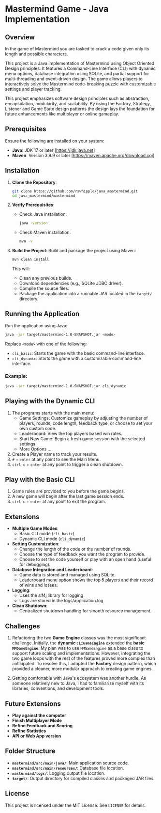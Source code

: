 # Mastermind Game - Java Implementation

## Overview

In the game of Mastermind you are tasked to crack a code given only its length and possible characters. 

This project is a Java implementation of Mastermind using Object Oriented Design principles. It features a Command-Line Interface (CLI) with dynamic menu options, database integration using SQLite, and partial support for multi-threading and event-driven design. The game allows players to interactively solve the Mastermind code-breaking puzzle with customizable settings and player tracking.

This project emphasizes software design principles such as abstraction, encapsulation, modularity, and scalability. By using the Factory, Strategy, Listener and Game State design patterns the design lays the foundation for future enhancements like multiplayer or online gameplay.

## Prerequisites

Ensure the following are installed on your system:

- **Java**: JDK 17 or later [https://jdk.java.net]
- **Maven**: Version 3.9.9 or later [https://maven.apache.org/download.cgi]

## Installation

1. **Clone the Repository**:
   ```bash
   git clone https://github.com/rswhipple/java_mastermind.git
   cd java_mastermind/mastermind
   ```

2. **Verify Prerequisites**:
   - Check Java installation:
     ```bash
     java -version
     ```
   - Check Maven installation:
     ```bash
     mvn -v
     ```

3. **Build the Project**:
   Build and package the project using Maven:
   ```bash
   mvn clean install
   ```

   This will:
   - Clean any previous builds.
   - Download dependencies (e.g., SQLite JDBC driver).
   - Compile the source files.
   - Package the application into a runnable JAR located in the `target/` directory.

## Running the Application

Run the application using Java:

```bash
java -jar target/mastermind-1.0-SNAPSHOT.jar <mode>
```

Replace `<mode>` with one of the following:
- `cli_basic`: Starts the game with the basic command-line interface.
- `cli_dynamic`: Starts the game with a customizable command-line interface.


### Example:
```bash
java -jar target/mastermind-1.0-SNAPSHOT.jar cli_dynamic
```

## Playing with the Dynamic CLI
1. The programs starts with the main menu:
   * Game Settings: Customize gameplay by adjusting the number of players, rounds, code length, feedback type, or choose to set your own custom code.
   * Leaderboard: View the top players based win rates.
   * Start New Game: Begin a fresh game session with the selected settings
   * More Options ...
2. Create a Player name to track your results.
4. `#` + `enter` at any point to see the Main Menu.
4. `ctrl c` + `enter` at any point to trigger a clean shutdown.


## Play with the Basic CLI 
1. Game rules are provided to you before the game begins.
2. A new game will begin after the last game session ends.
3. `ctrl c` + `enter` at any point to exit the program.

## Extensions
- **Multiple Game Modes**:
  - Basic CLI mode (`cli_basic`)
  - Dynamic CLI mode (`cli_dynamic`)
- **Setting Customization**:
   - Change the length of the code or the number of rounds.
   - Choose the type of feedback you want the program to provide.
   - Choose to set the code yourself or play with an open hand (useful for debugging).
- **Database Integration and Leaderboard**: 
   - Game data is stored and managed using SQLite.
   - Leaderboard menu option shows the top 5 players and their record of wins and losses.
- **Logging**: 
   - Uses the slf4j library for logging.
   - Logs are stored in the logs/application.log
- **Clean Shutdown**: 
   - Centralized shutdown handling for smooth resource management.

## **Challenges**

1. Refactoring the two **Game Engine** classes was the most significant challenge. Initially, the **dynamic `CLIGameEngine`** extended the **basic `MMGameEngine`**. My plan was to use `MMGameEngine` as a base class to support future scaling and implementations. However, integrating the two game loops with the rest of the features proved more complex than anticipated. To resolve this, I adopted the **Factory** design pattern, which provided a cleaner, more modular approach to creating game engines.

2. Getting comfortable with Java's ecosystem was another hurdle. As someone relatively new to Java, I had to familiarize myself with its libraries, conventions, and development tools. 

## Future Extensions
- **Play against the computer**
- **Finish Multiplayer Mode**
- **Refine Feedback and Scoring**
- **Refine Statistics**
- **API or Web App version** 

## Folder Structure

- **`mastermind/src/main/java/`**: Main application source code.
- **`mastermind/src/main/resources/`**: Database file location.
- **`mastermind/logs/`**: Logging output file location.
- **`target/`**: Output directory for compiled classes and packaged JAR files.


## License

This project is licensed under the MIT License. See `LICENSE` for details.



